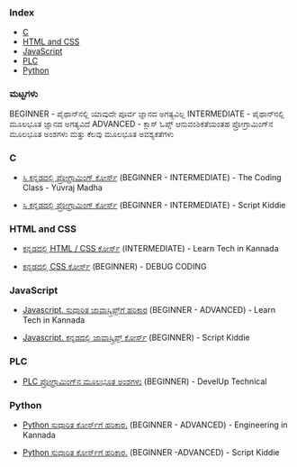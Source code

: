 ### Index

* [C](#c)
* [HTML and CSS](#html-and-css)
* [JavaScript](#javascript)
* [PLC](#plc)
* [Python](#python)


### ಮಟ್ಟಗಳು

BEGINNER - ಪೈಥಾನ್‌ನಲ್ಲಿ ಯಾವುದೇ ಪೂರ್ವ ಜ್ಞಾನದ ಅಗತ್ಯವಿಲ್ಲ
INTERMEDIATE - ಪೈಥಾನ್‌ನಲ್ಲಿ ಮೂಲಭೂತ ಜ್ಞಾನದ ಅಗತ್ಯವಿದೆ
ADVANCED - ಕ್ಲಾಸ್ ಓಪ್ಸ್ ಆನುವಂಶಿಕತೆಯಂತಹ ಪ್ರೋಗ್ರಾಮಿಂಗ್‌ನ ಮೂಲಭೂತ ಅಂಶಗಳು ಮತ್ತು ಕೆಲವು ಮೂಲಭೂತ ಅವಶ್ಯಕತೆಗಳು

### C

* [ಸಿ ಕನ್ನಡದಲ್ಲಿ ಪ್ರೋಗ್ರಾಮಿಂಗ್ ಕೋರ್ಸ್](https://youtu.be/OvyNtFgn8T0?si=Bb0rLk3Cfl0zMcaU) (BEGINNER - INTERMEDIATE) - The Coding Class - Yuvraj Madha

* [ಸಿ ಕನ್ನಡದಲ್ಲಿ ಪ್ರೋಗ್ರಾಮಿಂಗ್ ಕೋರ್ಸ್](https://youtu.be/MhRzCX18mDE?si=vp89xBkxJxB1PdfZ) (BEGINNER - INTERMEDIATE) - Script Kiddie


### HTML and CSS

* [ಕನ್ನಡದಲ್ಲಿ HTML / CSS ಕೋರ್ಸ್](https://youtu.be/wAqQScpoOMQ?si=Lx8zLwW1lm-sqBeL) (INTERMEDIATE) - Learn Tech in Kannada

* [ಕನ್ನಡದಲ್ಲಿ CSS ಕೋರ್ಸ್](https://youtu.be/wAqQScpoOMQ?si=uy3-r66e08HbFUVV) (BEGINNER) - DEBUG CODING


### JavaScript

* [Javascript. ಸುಧಾರಿತ ಜಾವಾಸ್ಕ್ರಿಪ್ಟ್‌ಗೆ ಹರಿಕಾರ](https://youtu.be/ZAUBSF34Lpg?si=m6xftWc4y6GIhzqU) (BEGINNER - ADVANCED) - Learn Tech in Kannada

* [Javascript. ಕನ್ನಡದಲ್ಲಿ ಜಾವಾಸ್ಕ್ರಿಪ್ಟ್ ಕೋರ್ಸ್](https://youtu.be/ZAUBSF34Lpg?si=m6xftWc4y6GIhzqU) (BEGINNER) - Script Kiddie


### PLC

* [PLC ಪ್ರೋಗ್ರಾಮಿಂಗ್‌ನ ಮೂಲಭೂತ ಅಂಶಗಳು](https://youtube.com/playlist?list=PLM-fDuwhsV0nAyn-B06TTbDW78HL3pNiw&si=zaboqVNmCvXMdk6F) (BEGINNER) - DevelUp Technical

### Python

* [Python ಸುಧಾರಿತ ಕೋರ್ಸ್‌ಗೆ ಹರಿಕಾರ.](https://youtu.be/MhktLoePTiY?si=bEP4D8NEVoBdb0GX) (BEGINNER - ADVANCED) -  Engineering in Kannada

* [Python ಸುಧಾರಿತ ಕೋರ್ಸ್‌ಗೆ ಹರಿಕಾರ.](https://youtube.com/playlist?list=PLUZkVL-W-8GKpo--HuELu27Lkc308fNXe&si=NS4YhygcUNHqtTwm) 
(BEGINNER -ADVANCED) - Script Kiddie